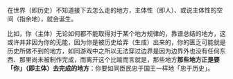 在世界（即历史）不知道接下去怎么走的地方，主体性（即人）、或说主体性的空间（指余地），就会诞生。

比如，你（主体）无论如何都不能取得对于某个地方规律的，靠谱总结的地方，这或许并非因为你的无能，因为你是被历史给弄（生成）出来的，你的匮乏可能就是历史所做不到的地方，如同游戏中之所以无法穿过边界是因为边界外也没有任何东西、那里尚未被制作完成，而离开这个比喻而言就是，那些地方**那些地方正是要「你」（即主体）去完成的地方**：你要如同臣民忠于国王一样地「忠于历史」。
